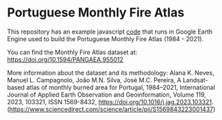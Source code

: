 # Portuguese Monthly Fire Atlas 

This repository has an example javascript [code](monthly-fire-atlas.js) that runs in Google Earth Engine used to build the Portuguese Monthly Fire Atlas (1984 - 2021). 

You can find the Monthly Fire Atlas dataset at: <https://doi.org/10.1594/PANGAEA.955012>

More information about the dataset and its methodology: Alana K. Neves, Manuel L. Campagnolo, João M.N. Silva, José M.C. Pereira,
A Landsat-based atlas of monthly burned area for Portugal, 1984–2021,
International Journal of Applied Earth Observation and Geoinformation,
Volume 119,
2023,
103321,
ISSN 1569-8432,
https://doi.org/10.1016/j.jag.2023.103321.
(https://www.sciencedirect.com/science/article/pii/S1569843223001437)
